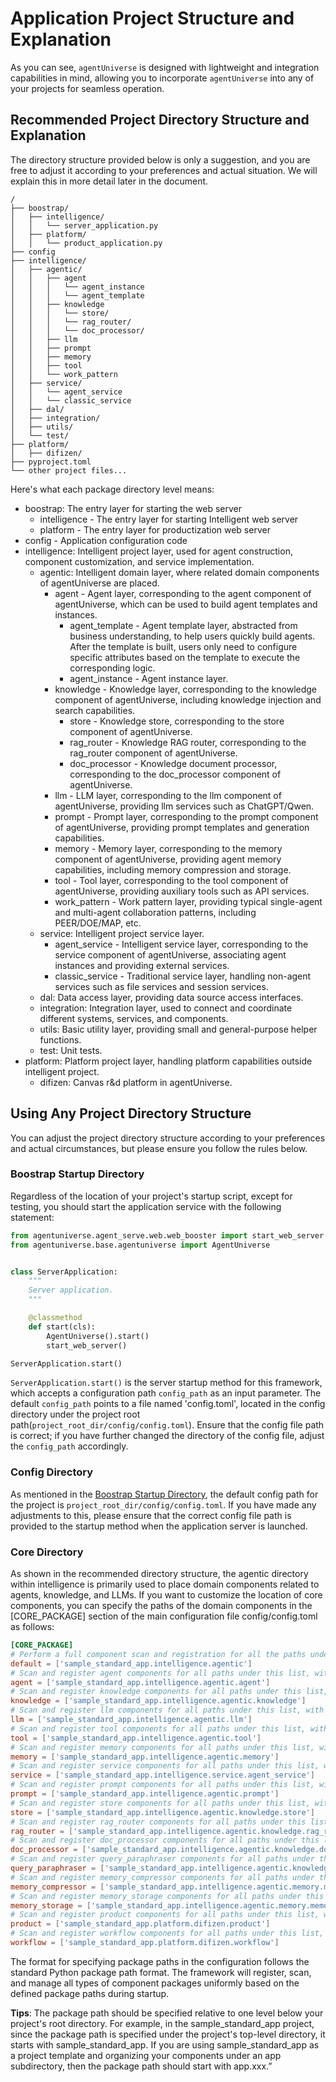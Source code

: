 # Application Project Structure and Explanation
As you can see, `agentUniverse`  is designed with lightweight and integration capabilities in mind, allowing you to incorporate `agentUniverse`  into any of your projects for seamless operation.

## Recommended Project Directory Structure and Explanation
The directory structure provided below is only a suggestion, and you are free to adjust it according to your preferences and actual situation. We will explain this in more detail later in the document.

```
/
├── boostrap/
│   ├── intelligence/
│   │   └── server_application.py
│   ├── platform/
│   │   └── product_application.py
├── config
├── intelligence/
│   ├── agentic/
│   │   ├── agent
│   │   │   └── agent_instance
│   │   │   └── agent_template
│   │   ├── knowledge
│   │   │   └── store/
│   │   │   └── rag_router/
│   │   │   └── doc_processor/
│   │   ├── llm
│   │   ├── prompt
│   │   ├── memory
│   │   ├── tool
│   │   └── work_pattern
│   ├── service/
│   │   └── agent_service
│   │   └── classic_service
│   ├── dal/
│   ├── integration/
│   ├── utils/
│   └── test/
├── platform/
│   ├── difizen/
├── pyproject.toml
└── other project files...
```

Here's what each package directory level means:
* boostrap: The entry layer for starting the web server
  * intelligence - The entry layer for starting Intelligent web server
  * platform - The entry layer for productization web server
* config - Application configuration code
* intelligence: Intelligent project layer, used for agent construction, component customization, and service implementation.
  * agentic: Intelligent domain layer, where related domain components of agentUniverse are placed.
    * agent - Agent layer, corresponding to the agent component of agentUniverse, which can be used to build agent templates and instances.
      * agent_template - Agent template layer, abstracted from business understanding, to help users quickly build agents. After the template is built, users only need to configure specific attributes based on the template to execute the corresponding logic. 
      * agent_instance - Agent instance layer.
    * knowledge - Knowledge layer, corresponding to the knowledge component of agentUniverse, including knowledge injection and search capabilities.
      * store - Knowledge store, corresponding to the store component of agentUniverse.
      * rag_router - Knowledge RAG router, corresponding to the rag_router component of agentUniverse.
      * doc_processor - Knowledge document processor, corresponding to the doc_processor component of agentUniverse.
    * llm - LLM layer, corresponding to the llm component of agentUniverse, providing llm services such as ChatGPT/Qwen.
    * prompt - Prompt layer, corresponding to the prompt component of agentUniverse, providing prompt templates and generation capabilities.
    * memory - Memory layer, corresponding to the memory component of agentUniverse, providing agent memory capabilities, including memory compression and storage.
    * tool - Tool layer, corresponding to the tool component of agentUniverse, providing auxiliary tools such as API services.
    * work_pattern - Work pattern layer, providing typical single-agent and multi-agent collaboration patterns, including PEER/DOE/MAP, etc.
  * service: Intelligent project service layer.
    * agent_service - Intelligent service layer, corresponding to the service component of agentUniverse, associating agent instances and providing external services.
    * classic_service - Traditional service layer, handling non-agent services such as file services and session services.
  * dal: Data access layer, providing data source access interfaces.
  * integration: Integration layer, used to connect and coordinate different systems, services, and components.
  * utils: Basic utility layer, providing small and general-purpose helper functions.
  * test: Unit tests.
* platform: Platform project layer, handling platform capabilities outside intelligent project.
  * difizen: Canvas r&d platform in agentUniverse.

## Using Any Project Directory Structure
You can adjust the project directory structure according to your preferences and actual circumstances, but please ensure you follow the rules below.

### Boostrap Startup Directory
Regardless of the location of your project's startup script, except for testing, you should start the application service with the following statement:

```python
from agentuniverse.agent_serve.web.web_booster import start_web_server
from agentuniverse.base.agentuniverse import AgentUniverse


class ServerApplication:
    """
    Server application.
    """

    @classmethod
    def start(cls):
        AgentUniverse().start()
        start_web_server()

ServerApplication.start()

```
`ServerApplication.start()` is the server startup method for this framework, which accepts a configuration path `config_path` as an input parameter. The default `config_path` points to a file named 'config.toml', located in the config directory under the project root path(`project_root_dir/config/config.toml`). Ensure that the config file path is correct; if you have further changed the directory of the config file, adjust the `config_path` accordingly.

### Config Directory
As mentioned in the [Boostrap Startup Directory](#boostrap-startup-directory), the default config path for the project is `project_root_dir/config/config.toml`. If you have made any adjustments to this, please ensure that the correct config file path is provided to the startup method when the application server is launched.

### Core Directory
As shown in the recommended directory structure, the agentic directory within intelligence is primarily used to place domain components related to agents, knowledge, and LLMs. If you want to customize the location of core components, you can specify the paths of the domain components in the [CORE_PACKAGE] section of the main configuration file config/config.toml as follows:
```toml
[CORE_PACKAGE]
# Perform a full component scan and registration for all the paths under this list.
default = ['sample_standard_app.intelligence.agentic']
# Scan and register agent components for all paths under this list, with priority over the default.
agent = ['sample_standard_app.intelligence.agentic.agent']
# Scan and register knowledge components for all paths under this list, with priority over the default.
knowledge = ['sample_standard_app.intelligence.agentic.knowledge']
# Scan and register llm components for all paths under this list, with priority over the default.
llm = ['sample_standard_app.intelligence.agentic.llm']
# Scan and register tool components for all paths under this list, with priority over the default.
tool = ['sample_standard_app.intelligence.agentic.tool']
# Scan and register memory components for all paths under this list, with priority over the default.
memory = ['sample_standard_app.intelligence.agentic.memory']
# Scan and register service components for all paths under this list, with priority over the default.
service = ['sample_standard_app.intelligence.service.agent_service']
# Scan and register prompt components for all paths under this list, with priority over the default.
prompt = ['sample_standard_app.intelligence.agentic.prompt']
# Scan and register store components for all paths under this list, with priority over the default.
store = ['sample_standard_app.intelligence.agentic.knowledge.store']
# Scan and register rag_router components for all paths under this list, with priority over the default.
rag_router = ['sample_standard_app.intelligence.agentic.knowledge.rag_router']
# Scan and register doc_processor components for all paths under this list, with priority over the default.
doc_processor = ['sample_standard_app.intelligence.agentic.knowledge.doc_processor']
# Scan and register query_paraphraser components for all paths under this list, with priority over the default.
query_paraphraser = ['sample_standard_app.intelligence.agentic.knowledge.query_paraphraser']
# Scan and register memory_compressor components for all paths under this list, with priority over the default.
memory_compressor = ['sample_standard_app.intelligence.agentic.memory.memory_compressor']
# Scan and register memory_storage components for all paths under this list, with priority over the default.
memory_storage = ['sample_standard_app.intelligence.agentic.memory.memory_storage']
# Scan and register product components for all paths under this list, with priority over the default.
product = ['sample_standard_app.platform.difizen.product']
# Scan and register workflow components for all paths under this list, with priority over the default.
workflow = ['sample_standard_app.platform.difizen.workflow']
```
The format for specifying package paths in the configuration follows the standard Python package path format. The framework will register, scan, and manage all types of component packages uniformly based on the defined package paths during startup.

**Tips**: The package path should be specified relative to one level below your project's root directory. For example, in the sample_standard_app project, since the package path is specified under the project's top-level directory, it starts with sample_standard_app. If you are using sample_standard_app as a project template and organizing your components under an app subdirectory, then the package path should start with app.xxx.”